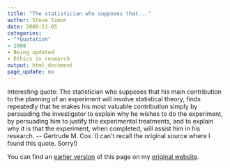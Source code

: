```yaml
---
title: "The statistician who supposes that..."
author: Steve Simon
date: 2008-11-05
categories:
- "*Quotation"
- 2008
- Being updated
- Ethics in research
output: html_document
page_update: no
---
```


Interesting quote: The statistician who supposes that his main contribution to the planning of an experiment will involve statistical theory, finds repeatedly that he makes his most valuable contribution simply by persuading the investigator to explain why he wishes to do the experiment, by persuading him to justify the experimental treatments, and to explain why it is that the experiment, when completed, will assist him in his research.  -- Gertrude M. Cox. (I can't recall the original source where I found this quote. Sorry!)

<!---More--->

You can find an [earlier version][sim1] of this page on my [original website][sim2].

[sim1]: http://www.pmean.com/08/Interesting2008.html
[sim2]: http://www.pmean.com/original_site.html
